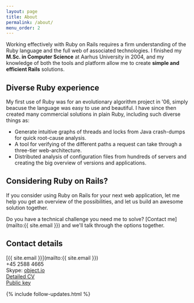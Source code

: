 ```yaml
---
layout: page
title: About
permalink: /about/
menu_order: 2
---
```


Working effectively with Ruby on Rails requires a firm understanding of the Ruby language and the full web of associated technologies. I finished my **M.Sc. in Computer Science** at Aarhus University in 2004, and my knowledge of both the tools and platform allow me to create **simple and efficient Rails** solutions.

## Diverse Ruby experience

My first use of Ruby was for an evolutionary algorithm project in '06, simply beacuse the language was easy to use and beautiful. I have since then created many commercial solutions in plain Ruby, including such diverse things as:

 * Generate intuitive graphs of threads and locks from Java crash-dumps for quick root-cause analysis.
 * A tool for verifying of the different paths a request can take through a three-tier web-architecture.
 * Distributed analysis of configuration files from hundreds of servers and creating the big overview of versions and applications.

## Considering Ruby on Rails?

If you consider using Ruby on Rails for your next web application, let me help you get an overview of the possibilities, and let us build an awesome solution together.

Do you have a technical challenge you need me to solve? [Contact me](mailto:{{ site.email }}) and we'll talk through the options together.

## Contact details

[{{ site.email }}](mailto:{{ site.email }})<br>
+45&nbsp;2588&nbsp;4665<br>
Skype:&nbsp;[object.io](skype:object.io)<br>
[Detailed CV](https://www.linkedin.com/in/laustrud/)<br>
[Public key](https://keybase.io/rud)

{% include follow-updates.html %}
